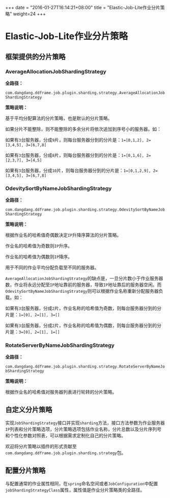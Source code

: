 +++
date = "2016-01-27T16:14:21+08:00"
title = "Elastic-Job-Lite作业分片策略"
weight=24
+++

# Elastic-Job-Lite作业分片策略

## 框架提供的分片策略

### AverageAllocationJobShardingStrategy

**全路径：**

`com.dangdang.ddframe.job.plugin.sharding.strategy.AverageAllocationJobShardingStrategy`

**策略说明：**

基于平均分配算法的分片策略，也是默认的分片策略。

如果分片不能整除，则不能整除的多余分片将依次追加到序号小的服务器。如：

如果有`3`台服务器，分成`9`片，则每台服务器分到的分片是：`1=[0,1,2], 2=[3,4,5], 3=[6,7,8]`

如果有`3`台服务器，分成`8`片，则每台服务器分到的分片是：`1=[0,1,6], 2=[2,3,7], 3=[4,5]`

如果有`3`台服务器，分成`10`片，则每台服务器分到的分片是：`1=[0,1,2,9], 2=[3,4,5], 3=[6,7,8]`

### OdevitySortByNameJobShardingStrategy


**全路径：**

`com.dangdang.ddframe.job.plugin.sharding.strategy.OdevitySortByNameJobShardingStrategy`

**策略说明：**

根据作业名的哈希值奇偶数决定`IP`升降序算法的分片策略。

作业名的哈希值为奇数则`IP`升序。

作业名的哈希值为偶数则`IP`降序。

用于不同的作业平均分配负载至不同的服务器。

`AverageAllocationJobShardingStrategy`的缺点是，一旦分片数小于作业服务器数，作业将永远分配至`IP`地址靠前的服务器，导致`IP`地址靠后的服务器空闲。而`OdevitySortByNameJobShardingStrategy`则可以根据作业名称重新分配服务器负载。如：

如果有`3`台服务器，分成`2`片，作业名称的哈希值为奇数，则每台服务器分到的分片是：`1=[0], 2=[1], 3=[]`

如果有`3`台服务器，分成`2`片，作业名称的哈希值为偶数，则每台服务器分到的分片是：`3=[0], 2=[1], 1=[]`

### RotateServerByNameJobShardingStrategy

**全路径：**

`com.dangdang.ddframe.job.plugin.sharding.strategy.RotateServerByNameJobShardingStrategy`

**策略说明：**

根据作业名的哈希值对服务器列表进行轮转的分片策略。

## 自定义分片策略

实现`JobShardingStrategy`接口并实现`sharding`方法，接口方法参数为作业服务器`IP`列表和分片策略选项，分片策略选项包括作业名称，分片总数以及分片序列号和个性化参数对照表，可以根据需求定制化自己的分片策略。

欢迎将分片策略以插件的形式贡献至`com.dangdang.ddframe.job.plugin.sharding.strategy`包。

## 配置分片策略

与配置通常的作业属性相同，在`spring`命名空间或者`JobConfiguration`中配置`jobShardingStrategyClass`属性，属性值是作业分片策略类的全路径。

